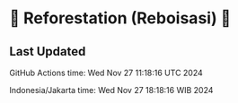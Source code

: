 
# 🌳 Reforestation (Reboisasi) 🌲

## Last Updated

GitHub Actions time: Wed Nov 27 11:18:16 UTC 2024

Indonesia/Jakarta time: Wed Nov 27 18:18:16 WIB 2024
